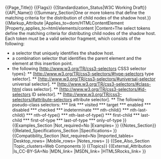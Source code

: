 {{Page_Title}}
{{Flags}}
{{Standardization_Status|W3C Working Draft}}
{{API_Name}}
{{Summary_Section|One or more tokens that define the matching criteria for the distribution of child nodes of the shadow host.}}
{{Markup_Attribute
|Applies_to=dom/HTMLContentElement
|Property_applies_to=html/elements/content
|Content=The select tokens define the matching criteria for distributing child nodes of the shadow host. Each token must be a valid selector fragment, which consists of the following:
* a selector that uniquely identifies the shadow host.
* a combination selector that identifies the parent element and the element at this insertion point.
* the following [http://www.w3.org/TR/css3-selectors CSS3 selector types]:
** [http://www.w3.org/TR/css3-selectors/#type-selectors type selector].
** [http://www.w3.org/TR/css3-selectors/#universal-selector universal selector].
** [http://www.w3.org/TR/css3-selectors/#class-html class selector].
** [http://www.w3.org/TR/css3-selectors/#id-selectors ID selector].
** [http://www.w3.org/TR/css3-selectors/#attribute-selectors attribute selector].
** The following pseudo-class selectors: 
*** link
*** visited
*** target
*** enabled
*** disabled
*** checked
*** indeterminate
*** nth-child()
*** nth-last-child()
*** nth-of-type()
*** nth-last-of-type()
*** first-child
*** last-child
*** first-of-type
*** last-of-type
*** only-of-type
}}
{{Examples_Section
|Not_required=No
|Examples=
}}
{{Notes_Section}}
{{Related_Specifications_Section
|Specifications=
}}
{{Compatibility_Section
|Not_required=No
|Imported_tables=
|Desktop_rows=
|Mobile_rows=
|Notes_rows=
}}
{{See_Also_Section
|Topic_clusters=Web Components
}}
{{Topics}}
{{External_Attribution
|Is_CC-BY-SA=No
|MDN_link=
|MSDN_link=
|HTML5Rocks_link=
}}